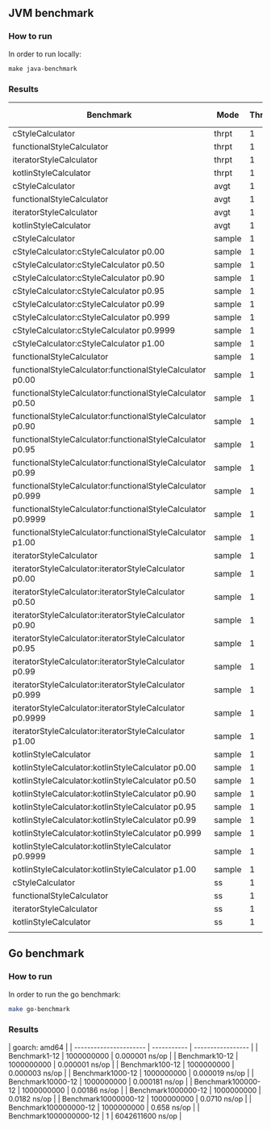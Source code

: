 ## JVM benchmark

### How to run
In order to run locally:

```
make java-benchmark
```

### Results
| Benchmark                                                                             | Mode   | Threads | Samples | Score           | Score Error (99.9%) | Unit   |
| ------------------------------------------------------------------------------------- | ------ | ------- | ------- | --------------- | ------------------- | ------ |
| cStyleCalculator                                            | thrpt  | 1       | 25      | 1.698106        | 0.238484            | ops/ns |
| functionalStyleCalculator                                   | thrpt  | 1       | 25      | 0.041903        | 0.002721            | ops/ns |
| iteratorStyleCalculator                                     | thrpt  | 1       | 25      | 1.970580        | 0.152724            | ops/ns |
| kotlinStyleCalculator                                     | thrpt  | 1       | 25      | 1.881233        | 0.198123            | ops/ns |
| cStyleCalculator                                            | avgt   | 1       | 25      | 0.582806        | 0.054818            | ns/op  |
| functionalStyleCalculator                                   | avgt   | 1       | 25      | 25.010708       | 2.069345            | ns/op  |
| iteratorStyleCalculator                                     | avgt   | 1       | 25      | 0.603647        | 0.042062            | ns/op  |
| kotlinStyleCalculator                                     | avgt   | 1       | 25      | 0.579168        | 0.037932            | ns/op  |
| cStyleCalculator                                            | sample | 1       | 767765  | 48.691180       | 2.202561            | ns/op  |
| cStyleCalculator:cStyleCalculator p0.00                     | sample | 1       | 1       | 0.000000        | NaN                 | ns/op  |
| cStyleCalculator:cStyleCalculator p0.50                     | sample | 1       | 1       | 0.000000        | NaN                 | ns/op  |
| cStyleCalculator:cStyleCalculator p0.90                     | sample | 1       | 1       | 100.000000      | NaN                 | ns/op  |
| cStyleCalculator:cStyleCalculator p0.95                     | sample | 1       | 1       | 100.000000      | NaN                 | ns/op  |
| cStyleCalculator:cStyleCalculator p0.99                     | sample | 1       | 1       | 100.000000      | NaN                 | ns/op  |
| cStyleCalculator:cStyleCalculator p0.999                    | sample | 1       | 1       | 200.000000      | NaN                 | ns/op  |
| cStyleCalculator:cStyleCalculator p0.9999                   | sample | 1       | 1       | 23530.892800    | NaN                 | ns/op  |
| cStyleCalculator:cStyleCalculator p1.00                     | sample | 1       | 1       | 138240.000000   | NaN                 | ns/op  |
| functionalStyleCalculator                                   | sample | 1       | 856688  | 71.863269       | 9.206023            | ns/op  |
| functionalStyleCalculator:functionalStyleCalculator p0.00   | sample | 1       | 1       | 0.000000        | NaN                 | ns/op  |
| functionalStyleCalculator:functionalStyleCalculator p0.50   | sample | 1       | 1       | 100.000000      | NaN                 | ns/op  |
| functionalStyleCalculator:functionalStyleCalculator p0.90   | sample | 1       | 1       | 100.000000      | NaN                 | ns/op  |
| functionalStyleCalculator:functionalStyleCalculator p0.95   | sample | 1       | 1       | 100.000000      | NaN                 | ns/op  |
| functionalStyleCalculator:functionalStyleCalculator p0.99   | sample | 1       | 1       | 200.000000      | NaN                 | ns/op  |
| functionalStyleCalculator:functionalStyleCalculator p0.999  | sample | 1       | 1       | 800.000000      | NaN                 | ns/op  |
| functionalStyleCalculator:functionalStyleCalculator p0.9999 | sample | 1       | 1       | 23680.000000    | NaN                 | ns/op  |
| functionalStyleCalculator:functionalStyleCalculator p1.00   | sample | 1       | 1       | 1699840.000000  | NaN                 | ns/op  |
| iteratorStyleCalculator                                     | sample | 1       | 815745  | 49.724872       | 1.995916            | ns/op  |
| iteratorStyleCalculator:iteratorStyleCalculator p0.00       | sample | 1       | 1       | 0.000000        | NaN                 | ns/op  |
| iteratorStyleCalculator:iteratorStyleCalculator p0.50       | sample | 1       | 1       | 0.000000        | NaN                 | ns/op  |
| iteratorStyleCalculator:iteratorStyleCalculator p0.90       | sample | 1       | 1       | 100.000000      | NaN                 | ns/op  |
| iteratorStyleCalculator:iteratorStyleCalculator p0.95       | sample | 1       | 1       | 100.000000      | NaN                 | ns/op  |
| iteratorStyleCalculator:iteratorStyleCalculator p0.99       | sample | 1       | 1       | 100.000000      | NaN                 | ns/op  |
| iteratorStyleCalculator:iteratorStyleCalculator p0.999      | sample | 1       | 1       | 200.000000      | NaN                 | ns/op  |
| iteratorStyleCalculator:iteratorStyleCalculator p0.9999     | sample | 1       | 1       | 19624.838400    | NaN                 | ns/op  |
| iteratorStyleCalculator:iteratorStyleCalculator p1.00       | sample | 1       | 1       | 194816.000000   | NaN                 | ns/op  |
| kotlinStyleCalculator                                     | sample | 1       | 754097  | 53.340639       | 2.763094            | ns/op  |
| kotlinStyleCalculator:kotlinStyleCalculator p0.00         | sample | 1       | 1       | 0.000000        | NaN                 | ns/op  |
| kotlinStyleCalculator:kotlinStyleCalculator p0.50         | sample | 1       | 1       | 0.000000        | NaN                 | ns/op  |
| kotlinStyleCalculator:kotlinStyleCalculator p0.90         | sample | 1       | 1       | 100.000000      | NaN                 | ns/op  |
| kotlinStyleCalculator:kotlinStyleCalculator p0.95         | sample | 1       | 1       | 100.000000      | NaN                 | ns/op  |
| kotlinStyleCalculator:kotlinStyleCalculator p0.99         | sample | 1       | 1       | 100.000000      | NaN                 | ns/op  |
| kotlinStyleCalculator:kotlinStyleCalculator p0.999        | sample | 1       | 1       | 200.000000      | NaN                 | ns/op  |
| kotlinStyleCalculator:kotlinStyleCalculator p0.9999       | sample | 1       | 1       | 26936.659200    | NaN                 | ns/op  |
| kotlinStyleCalculator:kotlinStyleCalculator p1.00         | sample | 1       | 1       | 268800.000000   | NaN                 | ns/op  |
| cStyleCalculator                                            | ss     | 1       | 5       | 2888360.000000  | 4390771.650417      | ns/op  |
| functionalStyleCalculator                                   | ss     | 1       | 5       | 5618980.000000  | 18150614.248119     | ns/op  |
| iteratorStyleCalculator                                     | ss     | 1       | 5       | 1905480.000000  | 1208848.422987      | ns/op  |
| kotlinStyleCalculator                                     | ss     | 1       | 5       | 88125760.000000 | 17243120.114739     | ns/op  |
|                                                                                       |

## Go benchmark
### How to run
In order to run the go benchmark:
```bash
make go-benchmark
```

### Results
| goarch: amd64          |
| ---------------------- | ----------- | ----------------- |
| Benchmark1-12          |  1000000000 |  0.000001 ns/op   |
| Benchmark10-12         |  1000000000 |  0.000001 ns/op   |
| Benchmark100-12        |  1000000000 |  0.000003 ns/op   |
| Benchmark1000-12       |  1000000000 |  0.000019 ns/op   |
| Benchmark10000-12      |  1000000000 |  0.000181 ns/op   |
| Benchmark100000-12     |  1000000000 |  0.00186 ns/op    |
| Benchmark1000000-12    |  1000000000 |  0.0182 ns/op     |
| Benchmark10000000-12   |  1000000000 |  0.0710 ns/op     |
| Benchmark100000000-12  |  1000000000 |  0.658 ns/op      |
| Benchmark1000000000-12 |  1          |  6042611600 ns/op |